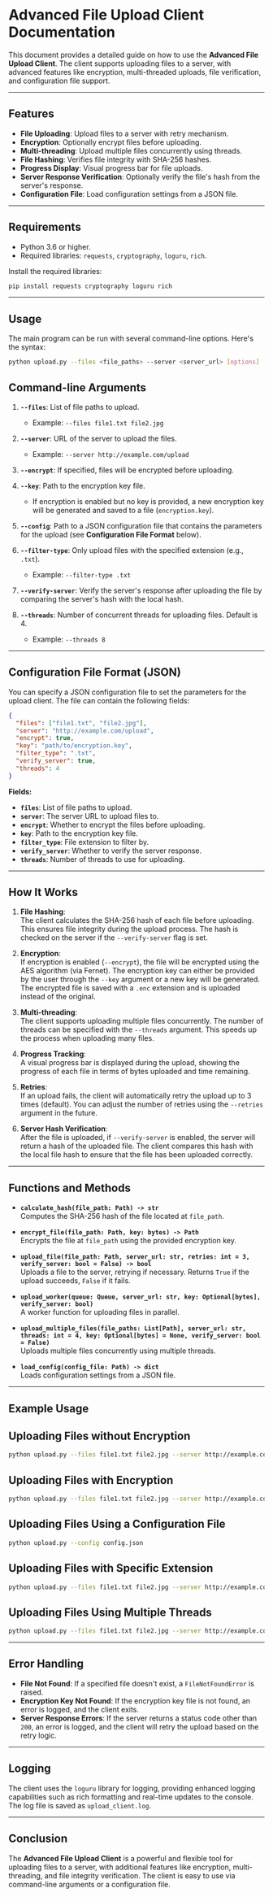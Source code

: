 # Advanced File Upload Client Documentation

This document provides a detailed guide on how to use the **Advanced File Upload Client**. The client supports uploading files to a server, with advanced features like encryption, multi-threaded uploads, file verification, and configuration file support.

---

## Features

- **File Uploading**: Upload files to a server with retry mechanism.
- **Encryption**: Optionally encrypt files before uploading.
- **Multi-threading**: Upload multiple files concurrently using threads.
- **File Hashing**: Verifies file integrity with SHA-256 hashes.
- **Progress Display**: Visual progress bar for file uploads.
- **Server Response Verification**: Optionally verify the file's hash from the server's response.
- **Configuration File**: Load configuration settings from a JSON file.

---

## Requirements

- Python 3.6 or higher.
- Required libraries: `requests`, `cryptography`, `loguru`, `rich`.

Install the required libraries:

```bash
pip install requests cryptography loguru rich
```

---

## Usage

The main program can be run with several command-line options. Here's the syntax:

```bash
python upload.py --files <file_paths> --server <server_url> [options]
```

## Command-line Arguments

1. **`--files`**: List of file paths to upload.
   - Example: `--files file1.txt file2.jpg`
2. **`--server`**: URL of the server to upload the files.

   - Example: `--server http://example.com/upload`

3. **`--encrypt`**: If specified, files will be encrypted before uploading.

4. **`--key`**: Path to the encryption key file.

   - If encryption is enabled but no key is provided, a new encryption key will be generated and saved to a file (`encryption.key`).

5. **`--config`**: Path to a JSON configuration file that contains the parameters for the upload (see **Configuration File Format** below).

6. **`--filter-type`**: Only upload files with the specified extension (e.g., `.txt`).

   - Example: `--filter-type .txt`

7. **`--verify-server`**: Verify the server's response after uploading the file by comparing the server's hash with the local hash.

8. **`--threads`**: Number of concurrent threads for uploading files. Default is 4.
   - Example: `--threads 8`

---

## Configuration File Format (JSON)

You can specify a JSON configuration file to set the parameters for the upload client. The file can contain the following fields:

```json
{
  "files": ["file1.txt", "file2.jpg"],
  "server": "http://example.com/upload",
  "encrypt": true,
  "key": "path/to/encryption.key",
  "filter_type": ".txt",
  "verify_server": true,
  "threads": 4
}
```

**Fields:**

- **`files`**: List of file paths to upload.
- **`server`**: The server URL to upload files to.
- **`encrypt`**: Whether to encrypt the files before uploading.
- **`key`**: Path to the encryption key file.
- **`filter_type`**: File extension to filter by.
- **`verify_server`**: Whether to verify the server response.
- **`threads`**: Number of threads to use for uploading.

---

## How It Works

1. **File Hashing**:  
   The client calculates the SHA-256 hash of each file before uploading. This ensures file integrity during the upload process. The hash is checked on the server if the `--verify-server` flag is set.

2. **Encryption**:  
   If encryption is enabled (`--encrypt`), the file will be encrypted using the AES algorithm (via Fernet). The encryption key can either be provided by the user through the `--key` argument or a new key will be generated. The encrypted file is saved with a `.enc` extension and is uploaded instead of the original.

3. **Multi-threading**:  
   The client supports uploading multiple files concurrently. The number of threads can be specified with the `--threads` argument. This speeds up the process when uploading many files.

4. **Progress Tracking**:  
   A visual progress bar is displayed during the upload, showing the progress of each file in terms of bytes uploaded and time remaining.

5. **Retries**:  
   If an upload fails, the client will automatically retry the upload up to 3 times (default). You can adjust the number of retries using the `--retries` argument in the future.

6. **Server Hash Verification**:  
   After the file is uploaded, if `--verify-server` is enabled, the server will return a hash of the uploaded file. The client compares this hash with the local file hash to ensure that the file has been uploaded correctly.

---

## Functions and Methods

- **`calculate_hash(file_path: Path) -> str`**  
  Computes the SHA-256 hash of the file located at `file_path`.

- **`encrypt_file(file_path: Path, key: bytes) -> Path`**  
  Encrypts the file at `file_path` using the provided encryption key.

- **`upload_file(file_path: Path, server_url: str, retries: int = 3, verify_server: bool = False) -> bool`**  
  Uploads a file to the server, retrying if necessary. Returns `True` if the upload succeeds, `False` if it fails.

- **`upload_worker(queue: Queue, server_url: str, key: Optional[bytes], verify_server: bool)`**  
  A worker function for uploading files in parallel.

- **`upload_multiple_files(file_paths: List[Path], server_url: str, threads: int = 4, key: Optional[bytes] = None, verify_server: bool = False)`**  
  Uploads multiple files concurrently using multiple threads.

- **`load_config(config_file: Path) -> dict`**  
  Loads configuration settings from a JSON file.

---

## Example Usage

## Uploading Files without Encryption

```bash
python upload.py --files file1.txt file2.jpg --server http://example.com/upload
```

## Uploading Files with Encryption

```bash
python upload.py --files file1.txt file2.jpg --server http://example.com/upload --encrypt --key path/to/keyfile
```

## Uploading Files Using a Configuration File

```bash
python upload.py --config config.json
```

## Uploading Files with Specific Extension

```bash
python upload.py --files file1.txt file2.jpg --server http://example.com/upload --filter-type .txt
```

## Uploading Files Using Multiple Threads

```bash
python upload.py --files file1.txt file2.jpg --server http://example.com/upload --threads 8
```

---

## Error Handling

- **File Not Found**: If a specified file doesn't exist, a `FileNotFoundError` is raised.
- **Encryption Key Not Found**: If the encryption key file is not found, an error is logged, and the client exits.
- **Server Response Errors**: If the server returns a status code other than `200`, an error is logged, and the client will retry the upload based on the retry logic.

---

## Logging

The client uses the `loguru` library for logging, providing enhanced logging capabilities such as rich formatting and real-time updates to the console. The log file is saved as `upload_client.log`.

---

## Conclusion

The **Advanced File Upload Client** is a powerful and flexible tool for uploading files to a server, with additional features like encryption, multi-threading, and file integrity verification. The client is easy to use via command-line arguments or a configuration file.
